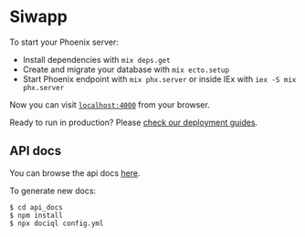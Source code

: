 # Siwapp

To start your Phoenix server:

  * Install dependencies with `mix deps.get`
  * Create and migrate your database with `mix ecto.setup`
  * Start Phoenix endpoint with `mix phx.server` or inside IEx with `iex -S mix phx.server`

Now you can visit [`localhost:4000`](http://localhost:4000) from your browser.

Ready to run in production? Please [check our deployment guides](https://hexdocs.pm/phoenix/deployment.html).

## API docs

You can browse the api docs [here](https://htmlpreview.github.io/?https://github.com/peillis/siwapp/blob/main/api_docs/public/index.html).

To generate new docs:

```
$ cd api_docs
$ npm install
$ npx dociql config.yml
```
